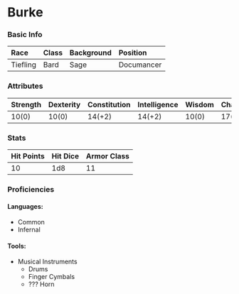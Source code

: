 # Burke

### Basic Info

| Race | Class | Background | Position |
|:--|:--|:--|:--|
| Tiefling | Bard | Sage | Documancer |

### Attributes

| Strength | Dexterity | Constitution | Intelligence | Wisdom | Charisma |
|:--|:--|:--|:--|:--|:--|
| 10(0) | 10(0) | 14(+2) | 14(+2) | 10(0) | 17(+3) |

### Stats

| Hit Points | Hit Dice | Armor Class |
|:--|:--|:--|
| 10 | 1d8 | 11 |

### Proficiencies
#### Languages:
- Common
- Infernal
#### Tools:
- Musical Instruments
    - Drums
    - Finger Cymbals
    - ??? Horn